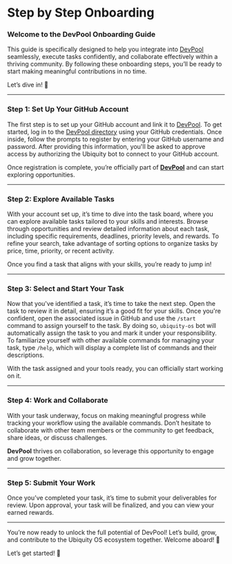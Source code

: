 # Step by Step Onboarding

### Welcome to the **DevPool Onboarding Guide**

This guide is specifically designed to help you integrate into [DevPool](https://devpool.directory/) seamlessly, execute tasks confidently, and collaborate effectively within a thriving community. By following these onboarding steps, you’ll be ready to start making meaningful contributions in no time.&#x20;

Let’s dive in! 🚀

***

### **Step 1: Set Up Your GitHub Account**

The first step is to set up your GitHub account and link it to [DevPool](https://devpool.directory/). To get started, log in to the [DevPool directory](https://devpool.directory/) using your GitHub credentials. Once inside, follow the prompts to register by entering your GitHub username and password. After providing this information, you'll be asked to approve access by authorizing the Ubiquity bot to connect to your GitHub account.&#x20;

Once registration is complete, you’re officially part of [**DevPool**](https://devpool.directory/) and can start exploring opportunities.

***

### **Step 2: Explore Available Tasks**

With your account set up, it’s time to dive into the task board, where you can explore available tasks tailored to your skills and interests. Browse through opportunities and review detailed information about each task, including specific requirements, deadlines, priority levels, and rewards. To refine your search, take advantage of sorting options to organize tasks by price, time, priority, or recent activity.

Once you find a task that aligns with your skills, you’re ready to jump in!

***

### **Step 3: Select and Start Your Task**

Now that you've identified a task, it’s time to take the next step. Open the task to review it in detail, ensuring it’s a good fit for your skills. Once you're confident, open the associated issue in GitHub and use the `/start` command to assign yourself to the task. By doing so, `ubiquity-os` bot will automatically assign the task to you and mark it under your responsibility. To familiarize yourself with other available commands for managing your task, type `/help`, which will display a complete list of commands and their descriptions.&#x20;

With the task assigned and your tools ready, you can officially start working on it.

***

### **Step 4: Work and Collaborate**

With your task underway, focus on making meaningful progress while tracking your workflow using the available commands. Don’t hesitate to collaborate with other team members or the community to get feedback, share ideas, or discuss challenges.&#x20;

**DevPool** thrives on collaboration, so leverage this opportunity to engage and grow together.

***

### **Step 5: Submit Your Work**

Once you’ve completed your task, it’s time to submit your deliverables for review. Upon approval, your task will be finalized, and you can view your earned rewards.

***

You’re now ready to unlock the full potential of DevPool!  Let’s build, grow, and contribute to the Ubiquity OS ecosystem together. Welcome aboard! 🚀

Let’s get started! 🚀
